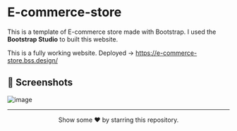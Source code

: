 # E-commerce-store
This is a template of E-commerce store made with Bootstrap. I used the **Bootstrap Studio** to built this website.

This is a fully working website. Deployed -> https://e-commerce-store.bss.design/

## 📸 Screenshots
![image](https://user-images.githubusercontent.com/79099734/156911971-22aa4135-3da6-43c5-a631-89bacdaf8922.png)

---
<p align="center">
Show some ❤ by starring this repository.
</p>
